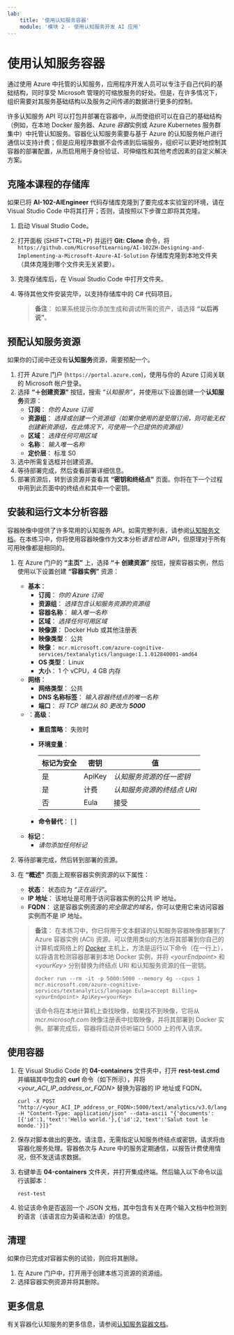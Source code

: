 ```yaml
---
lab:
    title: '使用认知服务容器'
    module: '模块 2 - 使用认知服务开发 AI 应用'
---
```


# 使用认知服务容器

通过使用 Azure 中托管的认知服务，应用程序开发人员可以专注于自己代码的基础结构，同时享受 Microsoft 管理的可缩放服务的好处。但是，在许多情况下，组织需要对其服务基础结构以及服务之间传递的数据进行更多的控制。

许多认知服务 API 可以打包并部署在容器中，从而使组织可以在自己的基础结构（例如，在本地 Docker 服务器、Azure *容器*实例或 Azure Kubernetes 服务群集中）中托管认知服务。容器化认知服务需要与基于 Azure 的认知服务帐户进行通信以支持计费；但是应用程序数据不会传递到后端服务，组织可以更好地控制其容器的部署配置，从而启用用于身份验证、可伸缩性和其他考虑因素的自定义解决方案。

## 克隆本课程的存储库

如果已将 **AI-102-AIEngineer** 代码存储库克隆到了要完成本实验室的环境，请在 Visual Studio Code 中将其打开；否则，请按照以下步骤立即将其克隆。

1. 启动 Visual Studio Code。
2. 打开面板 (SHIFT+CTRL+P) 并运行 **Git: Clone** 命令，将 `https://github.com/MicrosoftLearning/AI-102ZH-Designing-and-Implementing-a-Microsoft-Azure-AI-Solution` 存储库克隆到本地文件夹（具体克隆到哪个文件夹无关紧要）。
3. 克隆存储库后，在 Visual Studio Code 中打开文件夹。
4. 等待其他文件安装完毕，以支持存储库中的 C# 代码项目。

    > **备注**： 如果系统提示你添加生成和调试所需的资产，请选择 **“以后再说”**。

## 预配认知服务资源

如果你的订阅中还没有**认知服务**资源，需要预配一个。

1. 打开 Azure 门户 (`https://portal.azure.com`)，使用与你的 Azure 订阅关联的 Microsoft 帐户登录。
2. 选择 **“&#65291;创建资源”** 按钮，搜索 *“认知服务”*，并使用以下设置创建一个**认知服务**资源：
    - **订阅**： *你的 Azure 订阅*
    - **资源组**： *选择或创建一个资源组（如果你使用的是受限订阅，则可能无权创建新资源组，在此情况下，可使用一个已提供的资源组）*
    - **区域**： *选择任何可用区域*
    - **名称**： *输入唯一名称*
    - **定价层**： 标准 S0
3. 选中所需复选框并创建资源。
4. 等待部署完成，然后查看部署详细信息。
5. 部署资源后，转到该资源并查看其 **“密钥和终结点”** 页面。你将在下一个过程中用到此页面中的终结点和其中一个密钥。

## 安装和运行文本分析容器

容器映像中提供了许多常用的认知服务 API。如需完整列表，请参阅[认知服务文档](https://docs.microsoft.com/azure/cognitive-services/cognitive-services-container-support#container-availability-in-azure-cognitive-services)。在本练习中，你将使用容器映像作为文本分析*语言检测* API，但原理对于所有可用映像都是相同的。

1. 在 Azure 门户的 **“主页”** 上，选择 **“&#65291; 创建资源”** 按钮，搜索容器实例，然后使用以下设置创建 **“容器实例”** 资源：

    - **基本**：
        - **订阅**： *你的 Azure 订阅*
        - **资源组**： *选择包含认知服务资源的资源组*
        - **容器名称**： *输入唯一名称*
        - **区域**： *选择任何可用区域*
        - **映像源**： Docker Hub 或其他注册表
        - **映像类型**： 公共
        - **映像**： `mcr.microsoft.com/azure-cognitive-services/textanalytics/language:1.1.012840001-amd64`
        - **OS 类型**： Linux
        - **大小**： 1 个 vCPU，4 GB 内存
    - **网络**：
        - **网络类型**： 公共
        - **DNS 名称标签**： *输入容器终结点的唯一名称*
        - **端口**： *将 TCP 端口从 80 更改为 **5000***
    - ：**高级**：
        - **重启策略**： 失败时
        - **环境变量**：

            | 标记为安全 | 密钥 | 值 |
            | -------------- | --- | ----- |
            | 是 | ApiKey | *认知服务资源的任一密钥* |
            | 是 | 计费 | *认知服务资源的终结点 URI* |
            | 否 | Eula | 接受 |

        - **命令替代**： [ ]
    - **标记**：
        - *请勿添加任何标记*

2. 等待部署完成，然后转到部署的资源。
3. 在 **“概述”** 页面上观察容器实例资源的以下属性：
    - **状态**： 状态应为 *“正在运行”*。
    - **IP 地址**： 该地址是可用于访问容器实例的公共 IP 地址。
    - **FQDN**： 这是容器实例资源的*完全限定的域名*，你可以使用它来访问容器实例而不是 IP 地址。

    > **备注**： 在本练习中，你已将用于文本翻译的认知服务容器映像部署到了 Azure 容器实例 (ACI) 资源。可以使用类似的方法将其部署到你自己的计算机或网络上的 *[Docker](https://www.docker.com/products/docker-desktop)* 主机上，方法是运行以下命令（在一行上），以将语言检测容器部署到本地 Docker 实例，并将 *&lt;yourEndpoint&gt;* 和 *&lt;yourKey&gt;* 分别替换为终结点 URI 和认知服务资源的任一密钥。
    >
    > ```
    > docker run --rm -it -p 5000:5000 --memory 4g --cpus 1 mcr.microsoft.com/azure-cognitive-services/textanalytics/language Eula=accept Billing=<yourEndpoint> ApiKey=<yourKey>
    > ```
    >
    > 该命令将在本地计算机上查找映像，如果找不到映像，它将从 *mcr.microsoft.com* 映像注册表中拉取映像，并将其部署到 Docker 实例。部署完成后，容器将启动并侦听端口 5000 上的传入请求。

## 使用容器

1. 在 Visual Studio Code 的 **04-containers** 文件夹中，打开 **rest-test.cmd** 并编辑其中包含的 **curl** 命令（如下所示），并将 *&lt;your_ACI_IP_address_or_FQDN&gt;* 替换为容器的 IP 地址或 FQDN。

    ```
    curl -X POST "http://<your_ACI_IP_address_or_FQDN>:5000/text/analytics/v3.0/languages?" -H "Content-Type: application/json" --data-ascii "{'documents':[{'id':1,'text':'Hello world.'},{'id':2,'text':'Salut tout le monde.'}]}"
    ```

2. 保存对脚本做出的更改。请注意，无需指定认知服务终结点或密钥，请求将由容器化服务处理。容器依次与 Azure 中的服务定期通信，以报告计费使用情况，但不发送请求数据。
3. 右键单击 **04-containers** 文件夹，并打开集成终端。然后输入以下命令以运行该脚本：

    ```
    rest-test
    ```

4. 验证该命令是否返回一个 JSON 文档，其中包含有关在两个输入文档中检测到的语言（该语言应为英语和法语）的信息。

## 清理

如果你已完成对容器实例的试验，则应将其删除。

1. 在 Azure 门户中，打开用于创建本练习资源的资源组。
2. 选择容器实例资源并将其删除。

## 更多信息

有关容器化认知服务的更多信息，请参阅[认知服务容器文档](https://docs.microsoft.com/azure/cognitive-services/containers/)。
